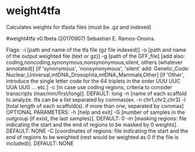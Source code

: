 # weight4tfa
Calculates weights for tfasta files (must be .gz and indexed)

#weight4tfa v0.1beta (20170907) Sebastian E. Ramos-Onsins.

Flags:
      -i [path and name of the tfa file (gz file indexed)]
      -o [path and name of the output weighted file (text or gz)]
      -g [path of the GFF_file]
         [add also: coding,noncoding,synonymous,nonsynonymous,silent, others (whatever annotated)]
         [if 'synonymous', 'nonsynonymous', 'silent' add: Genetic_Code: Nuclear_Universal,mtDNA_Drosophila,mtDNA_Mammals,Other]
         [if 'Other', introduce the single letter code for the 64 triplets in the order UUU UUC UUA UUG ... etc.]
      -c [in case use coding regions, criteria to consider transcripts (max/min/first/long)]. DEFAULT: long
      -n [name of each scaffold to analyze. tfa can be a list separated by commas(ex. -n chr1,chr2,chr3]
      -l [total length of each scaffold(s). if more than one, separated by commas]
   OPTIONAL PARAMETERS:
      -h [help and exit]
      -G [number of samples in the outgroup (if exist, the last samples)]. DEFAULT: 0
      -m [masking regions: file indicating the start and the end of regions to be masked by 0 weights]. DEFAULT: NONE
      -C [coordinates of regions: file indicating the start and the end of regions to be weighted (rest would be weighted as 0 if the file is included)]. DEFAULT: NONE
